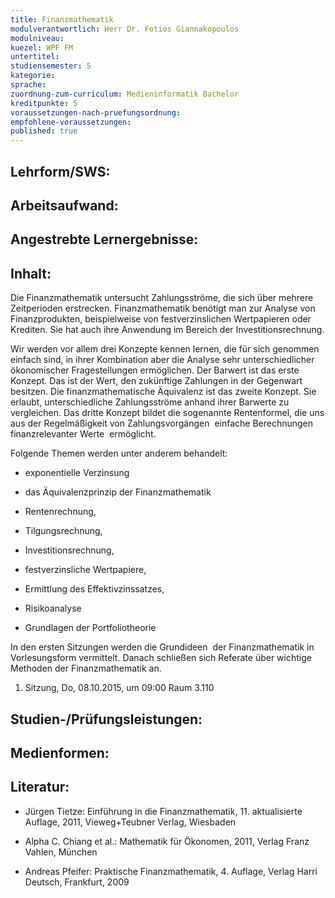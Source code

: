 ```yaml
---
title: Finanzmathematik
modulverantwortlich: Herr Dr. Fotios Giannakopoulos
modulniveau:
kuezel: WPF FM
untertitel:
studiensemester: 5
kategorie:
sprache: 
zuordnung-zum-curriculum: Medieninformatik Bachelor
kreditpunkte: 5
voraussetzungen-nach-pruefungsordnung: 
empfohlene-voraussetzungen: 
published: true
---
```


## Lehrform/SWS:


## Arbeitsaufwand:

## Angestrebte Lernergebnisse:


## Inhalt:
Die Finanzmathematik untersucht Zahlungsströme, die sich über mehrere Zeitperioden erstrecken. Finanzmathematik benötigt man zur Analyse von Finanzprodukten, beispielweise von festverzinslichen Wertpapieren oder Krediten. Sie hat auch ihre Anwendung im Bereich der Investitionsrechnung.  


Wir werden vor allem drei Konzepte kennen lernen, die für sich genommen einfach sind, in ihrer Kombination aber die Analyse sehr unterschiedlicher ökonomischer Fragestellungen ermöglichen. Der Barwert ist das erste Konzept. Das ist der Wert, den zukünftige Zahlungen in der Gegenwart besitzen. Die finanzmathematische Äquivalenz ist das zweite Konzept. Sie erlaubt, unterschiedliche Zahlungsströme anhand ihrer Barwerte zu vergleichen. Das dritte Konzept bildet die sogenannte Rentenformel, die uns aus der Regelmäßigkeit von Zahlungsvorgängen  einfache Berechnungen finanzrelevanter Werte  ermöglicht.  


Folgende Themen werden unter anderem behandelt:  




- exponentielle Verzinsung

- das Äquivalenzprinzip der Finanzmathematik

- Rentenrechnung,

- Tilgungsrechnung,

- Investitionsrechnung,

- festverzinsliche Wertpapiere,

- Ermittlung des Effektivzinssatzes,

- Risikoanalyse

- Grundlagen der Portfoliotheorie



In den ersten Sitzungen werden die Grundideen  der Finanzmathematik in Vorlesungsform vermittelt. Danach schließen sich Referate über wichtige Methoden der Finanzmathematik an.  


1. Sitzung, Do, 08.10.2015, um 09:00 Raum 3.110

## Studien-/Prüfungsleistungen:


## Medienformen:


## Literatur:
- Jürgen Tietze: Einführung in die Finanzmathematik, 11. aktualisierte Auflage, 2011, Vieweg+Teubner Verlag, Wiesbaden

- Alpha C. Chiang et al.: Mathematik für Ökonomen, 2011, Verlag Franz Vahlen, München

- Andreas Pfeifer: Praktische Finanzmathematik, 4. Auflage, Verlag Harri Deutsch, Frankfurt, 2009

